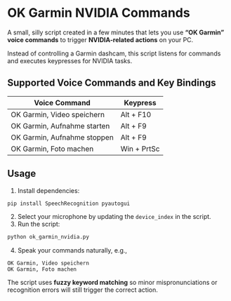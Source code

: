 # OK Garmin NVIDIA Commands

A small, silly script created in a few minutes that lets you use **“OK Garmin” voice commands** to trigger **NVIDIA-related actions** on your PC.

Instead of controlling a Garmin dashcam, this script listens for commands and executes keypresses for NVIDIA tasks.

## Supported Voice Commands and Key Bindings

| Voice Command               | Keypress    |
| --------------------------- | ----------- |
| OK Garmin, Video speichern  | Alt + F10   |
| OK Garmin, Aufnahme starten | Alt + F9    |
| OK Garmin, Aufnahme stoppen | Alt + F9    |
| OK Garmin, Foto machen      | Win + PrtSc |

## Usage

1. Install dependencies:

```bash
pip install SpeechRecognition pyautogui
```

2. Select your microphone by updating the `device_index` in the script.
3. Run the script:

```bash
python ok_garmin_nvidia.py
```

4. Speak your commands naturally, e.g.,

```
OK Garmin, Video speichern
OK Garmin, Foto machen
```

The script uses **fuzzy keyword matching** so minor mispronunciations or recognition errors will still trigger the correct action.
